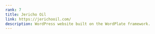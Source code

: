 ```yaml
---
rank: 7
title: Jericho Oil
link: https://jerichooil.com/
description: WordPress website built on the WordPlate framework.
---
```

